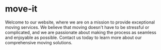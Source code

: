 # move-it
Welcome to our website, where we are on a mission to provide exceptional moving services. We believe that moving doesn't have to be stressful or complicated, and we are passionate about making the process as seamless and enjoyable as possible. Contact us today to learn more about our comprehensive moving solutions.
